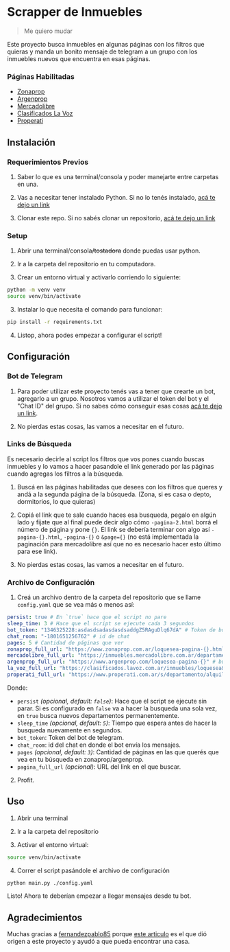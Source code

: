 # Scrapper de Inmuebles

> Me quiero mudar

Este proyecto busca inmuebles en algunas páginas con los filtros que quieras y manda un bonito mensaje de telegram a un grupo con los inmuebles nuevos que encuentra en esas páginas.

### Páginas Habilitadas

- [Zonaprop](https://www.zonaprop.com.ar/)
- [Argenprop](https://www.argenprop.com/)
- [Mercadolibre](https://www.mercadolibre.com.ar)
- [Clasificados La Voz](https://clasificados.lavoz.com.ar/inmuebles)
- [Properati](https://www.properati.com.ar/)

## Instalación

### Requerimientos Previos

1. Saber lo que es una terminal/consola y poder manejarte entre carpetas en una.

2. Vas a necesitar tener instalado Python. Si no lo tenés instalado, [acá te dejo un link](https://tutorial.djangogirls.org/es/python_installation/)

3. Clonar este repo. Si no sabés clonar un repositorio, [acá te dejo un link](https://www.taloselectronics.com/blogs/tutoriales/como-descargar-un-proyecto-de-github)

### Setup

1. Abrir una terminal/consola<s>/tostadora</s> donde puedas usar python.

2. Ir a la carpeta del repositorio en tu computadora.

2. Crear un entorno virtual y activarlo corriendo lo siguiente:

```bash
python -m venv venv
source venv/bin/activate
```

3. Instalar lo que necesita el comando para funcionar:

```bash
pip install -r requirements.txt
```

4. Listop, ahora podes empezar a configurar el script!

## Configuración

### Bot de Telegram

1. Para poder utilizar este proyecto tenés vas a tener que crearte un bot, agregarlo a un grupo. Nosotros vamos a utilizar el token del bot y el "Chat ID" del grupo. Si no sabes cómo conseguir esas cosas [acá te dejo un link](https://dev.to/rizkyrajitha/get-notifications-with-telegram-bot-537l). 

2. No pierdas estas cosas, las vamos a necesitar en el futuro.

### Links de Búsqueda

Es necesario decirle al script los filtros que vos pones cuando buscas inmuebles y lo vamos a hacer pasandole el link generado por las páginas cuando agregas los filtros a la búsqueda.

1. Buscá en las páginas habilitadas que desees con los filtros que queres y andá a la segunda página de la búsqueda. (Zona, si es casa o depto, dormitorios, lo que quieras)

2. Copiá el link que te sale cuando haces esa busqueda, pegalo en algún lado y fijate que al final puede decir algo cómo `-pagina-2.html` borrá el número de página y pone `{}`. El link se debería terminar con algo así `-pagina-{}.html`, `-pagina-{}` o `&page={}` (no está implementada la paginación para mercadolibre así que no es necesario hacer esto último para ese link).

3. No pierdas estas cosas, las vamos a necesitar en el futuro.

### Archivo de Configuración

1. Creá un archivo dentro de la carpeta del repositorio que se llame `config.yaml` que se vea más o menos así:

```yaml
persist: true # En `true` hace que el script no pare
sleep_time: 3 # Hace que el script se ejecute cada 3 segundos
bot_token: "1346325228:asdasdsadasdasdsaddgZ5RAguDlq67dA" # Token de bot
chat_room: "-1801651256762" # id de chat
pages: 5 # Cantidad de páginas que ver
zonaprop_full_url: "https://www.zonaprop.com.ar/loquesea-pagina-{}.html" # busqueda zonaprop
mercadolibre_full_url: "https://inmuebles.mercadolibre.com.ar/departamentos/alquiler/loquesea" # busqueda mercadolibre
argenprop_full_url: "https://www.argenprop.com/loquesea-pagina-{}" # busqueda argenprop
la_voz_full_url: "https://clasificados.lavoz.com.ar/inmuebles/loquesea&page={}" # busqueda la voz
properati_full_url: "https://www.properati.com.ar/s/departamento/alquiler/loquesea&page={}" # busqueda properati
```

Donde:

- `persist` _(opcional, default: `false`)_: Hace que el script se ejecute sin parar. Si es configurado en `false` va a hacer la busqueda una sola vez, en `true` busca nuevos departamentos permanentemente.
- `sleep_time` _(opcional, default: `5`)_: Tiempo que espera antes de hacer la busqueda nuevamente en segundos.
- `bot_token`: Token del bot de telegram.
- `chat_room`: id del chat en donde el bot envía los mensajes.
- `pages` _(opcional, default: `3`)_: Cantidad de páginas en las que querés que vea en tu búsqueda en zonaprop/argenprop.
- `pagina_full_url` _(opcional)_: URL del link en el que buscar.

2. Profit.

## Uso

1. Abrir una terminal

2. Ir a la carpeta del repositorio

3. Activar el entorno virtual:

```bash
source venv/bin/activate
```

4. Correr el script pasándole el archivo de configuración

```bash
python main.py ./config.yaml
```

Listo! Ahora te deberían empezar a llegar mensajes desde tu bot.

## Agradecimientos

Muchas gracias a [fernandezpablo85](https://gist.github.com/fernandezpablo85) porque [este articulo](https://dev.to/fernandezpablo/scrappeando-propiedades-con-python-4cp8) es el que dió origen a este proyecto y ayudó a que pueda encontrar una casa.
